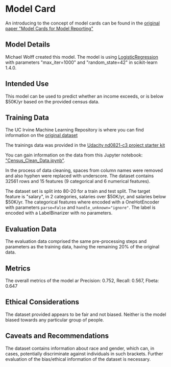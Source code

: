 # Model Card

An introducing to the concept of model cards can be found in the [original paper "Model Cards for Model Reporting"](https://arxiv.org/pdf/1810.03993.pdf)

## Model Details

Michael Wolff created this model. The model is using [LogisticRegression](https://scikit-learn.org/stable/modules/generated/sklearn.linear_model.LogisticRegression.html) with parameters "max_iter=1000" and "random_state=42" in scikit-learn 1.4.0. 

## Intended Use

This model can be used to predict whether an income exceeds, or is below $50K/yr based on the provided census data.

## Training Data

The UC Irvine Machine Learning Repository is where you can find information on the [original dataset](https://archive.ics.uci.edu/dataset/20/census+income)

The trainings data was provided in the [Udacity nd0821-c3 project starter kit](https://github.com/udacity/nd0821-c3-starter-code/blob/master/starter/data/census.csv)

You can gain information on the data from this Jupyter notebook: ["Census_Clean_Data.ipynb"](Census_Clean_Data.ipynb).

In the process of data cleaning, spaces from column names were removed and also hyphen were replaced with underscore.
The dataset contains 32561 rows and 15 features (9 categorical and 6 numerical features).

The dataset set is split into 80-20 for a train and test split. The target feature is "salary", in 2 categories, salaries over $50K/yr, and salaries below $50K/yr. 
The categorical features where encoded with a OneHotEncoder with parameters `parse=False` and `handle_unknown="ignore"`. The label is encoded with a LabelBinarizer with no parameters.

## Evaluation Data

The evaluation data comprised the same pre-processing steps and parameters as the training data, having the remaining 20% of the original data.

## Metrics

The overall metrics of the model ar Precision: 0.752, Recall: 0.567, Fbeta: 0.647

## Ethical Considerations

The dataset provided appears to be fair and not biased. Neither is the model biased towards any particular group of people.

## Caveats and Recommendations

The dataset contains information about race and gender, which can, in cases, potentially discriminate against individuals in such brackets. Further evaluation of the bias/ethical information of the dataset is necessary.
